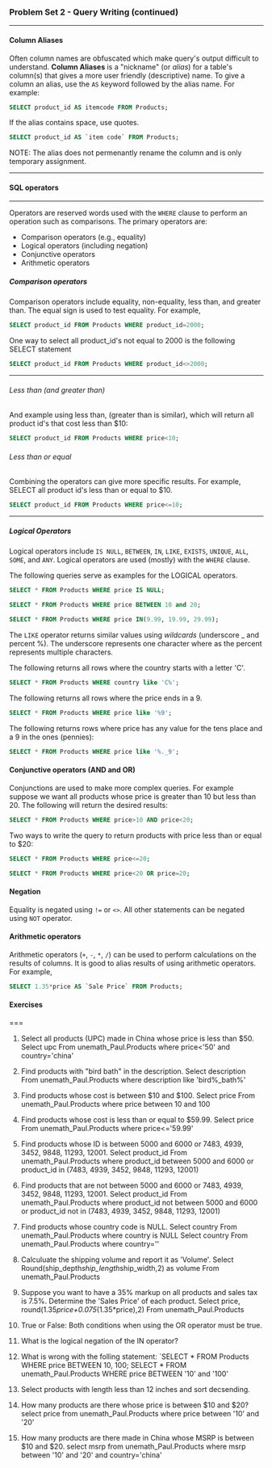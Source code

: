 ### Problem Set 2 - Query Writing (continued)
---



#### Column Aliases

Often column names are obfuscated which make query's output difficult to understand. 
**Column Aliases** is a "nickname" (or *alias*) for a table's column(s) that gives a more user friendly (descriptive) name.
To give a column an alias, use the `AS` keyword followed by the alias name.  For example:

```SQL
SELECT product_id AS itemcode FROM Products;
```

If the alias contains space, use quotes.  

```SQL
SELECT product_id AS `item code` FROM Products;
```

NOTE: The alias does not permenantly rename the column and is only temporary assignment.




---

#### SQL operators

---

Operators are reserved words used with the `WHERE` clause to perform an operation such as comparisons.  The primary operators are:

- Comparison operators (e.g., equality)
- Logical operators (including negation)
- Conjunctive operators
- Arithmetic operators

##### Comparison operators

Comparison operators include equality, non-equality, less than, and greater than.  The equal sign is used to test equality.  For example, 

```SQL
SELECT product_id FROM Products WHERE product_id=2000;
```
One way to select all product_id's not equal to 2000 is the following SELECT statement 

```SQL
SELECT product_id FROM Products WHERE product_id<>2000;
```
---

###### Less than (and greater than)

And example using less than, (greater than is similar), which will return all product id's that cost less than $10:

```SQL
SELECT product_id FROM Products WHERE price<10;
```

###### Less than or equal

Combining the operators can give more specific results.  For example, SELECT all product id's less than or equal to $10.


```SQL
SELECT product_id FROM Products WHERE price<=10;
```

---

##### Logical Operators

Logical operators include `IS NULL`, `BETWEEN`, `IN`, `LIKE`, `EXISTS`, `UNIQUE`, `ALL`, `SOME`, and `ANY`.
Logical operators are used (mostly) with the `WHERE` clause.  

The following queries serve as examples for the LOGICAL operators.


```SQL
SELECT * FROM Products WHERE price IS NULL;
```


```SQL
SELECT * FROM Products WHERE price BETWEEN 10 and 20;
```


```SQL
SELECT * FROM Products WHERE price IN(9.99, 19.99, 29.99);
```

The `LIKE` operator returns similar values using *wildcards* (underscore _ and percent %).  The underscore represents one character where as the percent represents multiple characters.

The following returns all rows where the country starts with a letter 'C'.  

```SQL
SELECT * FROM Products WHERE country like 'C%';
```

The following returns all rows where the price ends in a 9.


```SQL
SELECT * FROM Products WHERE price like '%9';
```

The following returns rows where price has any value for the tens place and a 9 in the ones (pennies):


```SQL
SELECT * FROM Products WHERE price like '%._9';
```

#### Conjunctive operators (AND and OR)

Conjunctions are used to make more complex queries.  For example suppose we want all products whose price is greater than 10 but less than 20.  The following will return the desired results:

```SQL
SELECT * FROM Products WHERE price>10 AND price<20;
```

Two ways to write the query to return products with price less than or equal to $20:


```SQL
SELECT * FROM Products WHERE price<=20;
```


```SQL
SELECT * FROM Products WHERE price<20 OR price=20;
```

#### Negation

Equality is negated using `!=` or `<>`.  All other statements can be negated using `NOT` operator. 



#### Arithmetic operators

Arithmetic operators (`+`, `-`, `*`, `/`) can be used to perform calculations on the results of columns.  It is good to alias results of using arithmetic operators.  For example, 


```SQL
SELECT 1.35*price AS `Sale Price` FROM Products;
```




#### Exercises


===

1. Select all products (UPC) made in China whose price is less than $50.
  Select upc
From unemath_Paul.Products
where price<'50' and country='china'
2. Find products with "bird bath" in the description.
  Select description
From unemath_Paul.Products
where description like 'bird%_bath%'
3. Find products whose cost is between $10 and $100.
  Select price
From unemath_Paul.Products
where price between 10 and 100
4. Find products whose cost is less than or equal to $59.99.
  Select price
From unemath_Paul.Products
where price<='59.99'
5. Find products whose ID is between 5000 and 6000 or 7483, 4939, 3452, 9848, 11293, 12001.
  Select product_id
From unemath_Paul.Products
where product_id between 5000 and 6000 or product_id in (7483, 4939, 3452, 9848, 11293, 12001)
6. Find products that are not between 5000 and 6000 or 7483, 4939, 3452, 9848, 11293, 12001.
  Select product_id
From unemath_Paul.Products
where product_id not between 5000 and 6000 or product_id not in (7483, 4939, 3452, 9848, 11293, 12001)
7. Find products whose country code is NULL.
  Select country
From unemath_Paul.Products
where country is NULL
  Select country
From unemath_Paul.Products
where country=''
8. Calculuate the shipping volume and report it as 'Volume'.
  Select Round(ship_depth*ship_length*ship_width,2) as volume
From unemath_Paul.Products
9. Suppose you want to have a 35% markup on all products and sales tax is 7.5%.  Determine the 'Sales Price' of each product.
  Select price, round(1.35*price+0.075*(1.35*price),2)
From unemath_Paul.Products
10. True or False: Both conditions when using the OR operator must be true.
  
11. What is the logical negation of the IN operator?
  
12. What is wrong with the folling statement: `SELECT * FROM Products WHERE price BETWEEN 10, 100;
  SELECT * 
FROM unemath_Paul.Products
WHERE price BETWEEN '10' and '100'
13. Select products with length less than 12 inches and sort decsending.
  
14. How many products are there whose price is between $10 and $20?
  select price 
from unemath_Paul.Products
where price between '10' and '20'
15. How many products are there made in China whose MSRP is between $10 and $20.
  select msrp 
from unemath_Paul.Products
where msrp between '10' and '20' and country='china'

